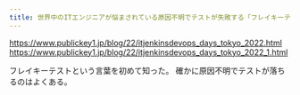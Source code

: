 ```yaml
---
title: 世界中のITエンジニアが悩まされている原因不明でテストが失敗する「フレイキーテスト」問題。対策の最新動向をJenkins作者の川口氏が解説。DevOps Days Tokyo 2022 － Publickey
---
```


https://www.publickey1.jp/blog/22/itjenkinsdevops_days_tokyo_2022.html
https://www.publickey1.jp/blog/22/itjenkinsdevops_days_tokyo_2022_1.html

フレイキーテストという言葉を初めて知った。
確かに原因不明でテストが落ちるのはよくある。

